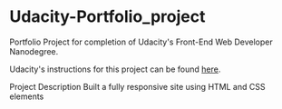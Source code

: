 # Udacity-Portfolio_project
Portfolio Project for completion of Udacity's Front-End Web Developer Nanodegree.

Udacity's instructions for this project can be found [here](https://in.udacity.com/course/front-end-web-developer-nanodegree--nd001).

Project Description
Built a fully responsive site using HTML and CSS elements
